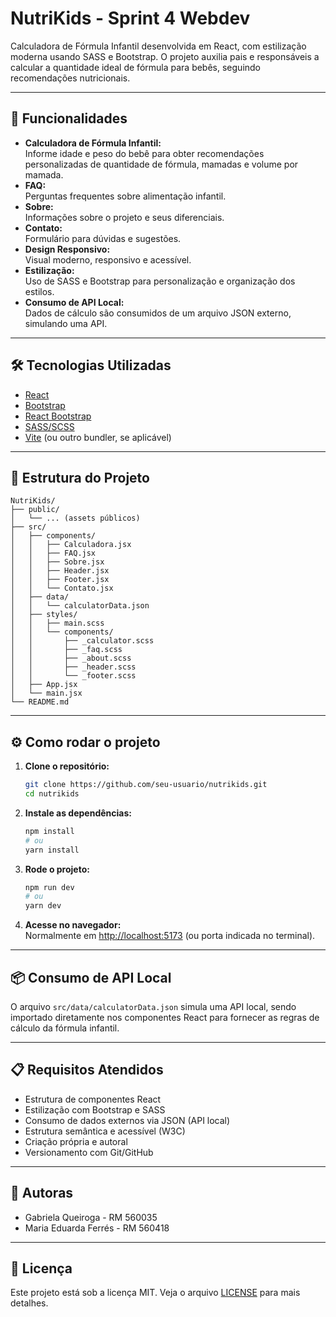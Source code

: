# NutriKids - Sprint 4 Webdev

Calculadora de Fórmula Infantil desenvolvida em React, com estilização moderna usando SASS e Bootstrap. O projeto auxilia pais e responsáveis a calcular a quantidade ideal de fórmula para bebês, seguindo recomendações nutricionais.

---

## 🚀 Funcionalidades

- **Calculadora de Fórmula Infantil:**  
  Informe idade e peso do bebê para obter recomendações personalizadas de quantidade de fórmula, mamadas e volume por mamada.
- **FAQ:**  
  Perguntas frequentes sobre alimentação infantil.
- **Sobre:**  
  Informações sobre o projeto e seus diferenciais.
- **Contato:**  
  Formulário para dúvidas e sugestões.
- **Design Responsivo:**  
  Visual moderno, responsivo e acessível.
- **Estilização:**  
  Uso de SASS e Bootstrap para personalização e organização dos estilos.
- **Consumo de API Local:**  
  Dados de cálculo são consumidos de um arquivo JSON externo, simulando uma API.

---

## 🛠️ Tecnologias Utilizadas

- [React](https://react.dev/)
- [Bootstrap](https://getbootstrap.com/)
- [React Bootstrap](https://react-bootstrap.github.io/)
- [SASS/SCSS](https://sass-lang.com/)
- [Vite](https://vitejs.dev/) (ou outro bundler, se aplicável)

---

## 📁 Estrutura do Projeto

```
NutriKids/
├── public/
│   └── ... (assets públicos)
├── src/
│   ├── components/
│   │   ├── Calculadora.jsx
│   │   ├── FAQ.jsx
│   │   ├── Sobre.jsx
│   │   ├── Header.jsx
│   │   ├── Footer.jsx
│   │   └── Contato.jsx
│   ├── data/
│   │   └── calculatorData.json
│   ├── styles/
│   │   ├── main.scss
│   │   └── components/
│   │       ├── _calculator.scss
│   │       ├── _faq.scss
│   │       ├── _about.scss
│   │       ├── _header.scss
│   │       └── _footer.scss
│   ├── App.jsx
│   └── main.jsx
└── README.md
```

---

## ⚙️ Como rodar o projeto

1. **Clone o repositório:**

   ```bash
   git clone https://github.com/seu-usuario/nutrikids.git
   cd nutrikids
   ```

2. **Instale as dependências:**

   ```bash
   npm install
   # ou
   yarn install
   ```

3. **Rode o projeto:**

   ```bash
   npm run dev
   # ou
   yarn dev
   ```

4. **Acesse no navegador:**  
   Normalmente em [http://localhost:5173](http://localhost:5173) (ou porta indicada no terminal).

---

## 📦 Consumo de API Local

O arquivo `src/data/calculatorData.json` simula uma API local, sendo importado diretamente nos componentes React para fornecer as regras de cálculo da fórmula infantil.

---

## 📋 Requisitos Atendidos

- Estrutura de componentes React
- Estilização com Bootstrap e SASS
- Consumo de dados externos via JSON (API local)
- Estrutura semântica e acessível (W3C)
- Criação própria e autoral
- Versionamento com Git/GitHub

---

## 💌 Autoras

- Gabriela Queiroga - RM 560035  
- Maria Eduarda Ferrés - RM 560418
  
---

## 📝 Licença

Este projeto está sob a licença MIT. Veja o arquivo [LICENSE](LICENSE) para mais detalhes.
